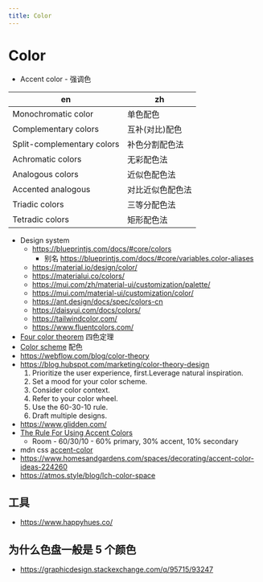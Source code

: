 ```yaml
---
title: Color
---
```


# Color

- Accent color - 强调色

| en                         | zh               |
| -------------------------- | ---------------- |
| Monochromatic color        | 单色配色         |
| Complementary colors       | 互补(对比)配色   |
| Split-complementary colors | 补色分割配色法   |
| Achromatic colors          | 无彩配色法       |
| Analogous colors           | 近似色配色法     |
| Accented analogous         | 对比近似色配色法 |
| Triadic colors             | 三等分配色法     |
| Tetradic colors            | 矩形配色法       |

- Design system
  - https://blueprintjs.com/docs/#core/colors
    - 别名 https://blueprintjs.com/docs/#core/variables.color-aliases
  - https://material.io/design/color/
  - https://materialui.co/colors/
  - https://mui.com/zh/material-ui/customization/palette/
  - https://mui.com/material-ui/customization/color/
  - https://ant.design/docs/spec/colors-cn
  - https://daisyui.com/docs/colors/
  - https://tailwindcolor.com/
  - https://www.fluentcolors.com/
- [Four color theorem](https://en.wikipedia.org/wiki/Four_color_theorem) 四色定理
- [Color scheme](https://en.wikipedia.org/wiki/Color_scheme) 配色
- https://webflow.com/blog/color-theory
- https://blog.hubspot.com/marketing/color-theory-design
  1. Prioritize the user experience, first.Leverage natural inspiration.
  1. Set a mood for your color scheme.
  1. Consider color context.
  1. Refer to your color wheel.
  1. Use the 60-30-10 rule.
  1. Draft multiple designs.
- https://www.glidden.com/
- [The Rule For Using Accent Colors](https://www.glidden.com/advice/the-rule-for-using-accent-colors)
  - Room - 60/30/10 - 60% primary, 30% accent, 10% secondary
- mdn css [accent-color](https://developer.mozilla.org/en-US/docs/Web/CSS/accent-color)
- https://www.homesandgardens.com/spaces/decorating/accent-color-ideas-224260
- https://atmos.style/blog/lch-color-space

## 工具

- https://www.happyhues.co/

## 为什么色盘一般是 5 个颜色

- https://graphicdesign.stackexchange.com/q/95715/93247

